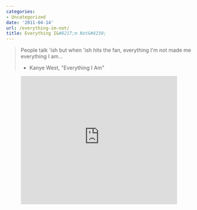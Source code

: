 ```yaml
---
categories:
- Uncategorized
date: '2011-04-14'
url: /everything-im-not/
title: Everything I&#8217;m Not&#8230;
---
```


<blockquote>People talk 'ish but when 'ish hits the fan, everything I'm not made me everything I am...

- Kanye West, "Everything I Am"</blockquote>

<p align="center"><iframe title="YouTube video player" width="425" height="349" src="https://www.youtube.com/embed/CJs-KYWHOwo?rel=0" frameborder="0" allowfullscreen></iframe></p>